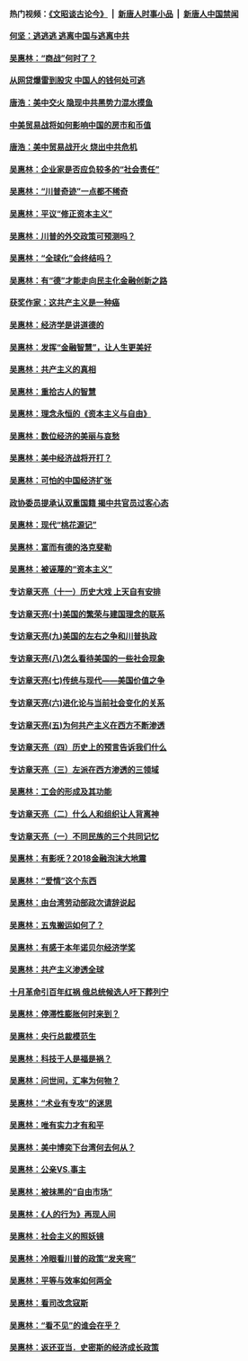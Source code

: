#### 热门视频：[《文昭谈古论今》](https://github.com/gfw-breaker/wenzhao/blob/master/README.md?t=10171234) &nbsp;|&nbsp; [新唐人时事小品](https://github.com/gfw-breaker/ntdtv-comedy/blob/master/README.md?t=10171234) &nbsp;|&nbsp; [新唐人中国禁闻](https://github.com/gfw-breaker/ntdtv-news/blob/master/README.md?t=10171234)

#### [何坚：逃逃逃 逃离中国与逃离中共](../pages/nsc423/n10592891.md?t=10171234) 

#### [吴惠林：“商战”何时了？](../pages/nsc423/n10573558.md?t=10171234) 

#### [从网贷爆雷到股灾 中国人的钱何处可逃](../pages/nsc423/n10572800.md?t=10171234) 

#### [唐浩：美中交火 隐现中共黑势力混水摸鱼](../pages/nsc423/n10544040.md?t=10171234) 

#### [中美贸易战将如何影响中国的房市和币值](../pages/nsc423/n10543697.md?t=10171234) 

#### [唐浩：美中贸易战开火 烧出中共危机](../pages/nsc423/n10540126.md?t=10171234) 

#### [吴惠林：企业家是否应负较多的“社会责任”](../pages/nsc423/n10535022.md?t=10171234) 

#### [吴惠林：“川普奇迹”一点都不稀奇](../pages/nsc423/n10512808.md?t=10171234) 

#### [吴惠林：平议“修正资本主义”](../pages/nsc423/n10495724.md?t=10171234) 

#### [吴惠林：川普的外交政策可预测吗？](../pages/nsc423/n10462387.md?t=10171234) 

#### [吴惠林：“全球化”会终结吗？](../pages/nsc423/n10452838.md?t=10171234) 

#### [吴惠林：有“德”才能走向民主化金融创新之路](../pages/nsc423/n10432292.md?t=10171234) 

#### [获奖作家：这共产主义是一种癌](../pages/nsc423/n10431541.md?t=10171234) 

#### [吴惠林：经济学是讲道德的](../pages/nsc423/n10398014.md?t=10171234) 

#### [吴惠林：发挥“金融智慧”，让人生更美好](../pages/nsc423/n10375019.md?t=10171234) 

#### [吴惠林：共产主义的真相](../pages/nsc423/n10351394.md?t=10171234) 

#### [吴惠林：重拾古人的智慧](../pages/nsc423/n10337691.md?t=10171234) 

#### [吴惠林：理念永恒的《资本主义与自由》](../pages/nsc423/n10316274.md?t=10171234) 

#### [吴惠林：数位经济的美丽与哀愁](../pages/nsc423/n10292946.md?t=10171234) 

#### [吴惠林：美中经济战将开打？](../pages/nsc423/n10258825.md?t=10171234) 

#### [吴惠林：可怕的中国经济扩张](../pages/nsc423/n10219147.md?t=10171234) 

#### [政协委员提承认双重国籍 揭中共官员过客心态](../pages/nsc423/n10208809.md?t=10171234) 

#### [吴惠林：现代“桃花源记”](../pages/nsc423/n10185234.md?t=10171234) 

#### [吴惠林：富而有德的洛克斐勒](../pages/nsc423/n10142264.md?t=10171234) 

#### [吴惠林：被诬蔑的“资本主义”](../pages/nsc423/n10124816.md?t=10171234) 

#### [专访章天亮（十一）历史大戏 上天自有安排](../pages/nsc423/n10094905.md?t=10171234) 

#### [专访章天亮(十)美国的繁荣与建国理念的联系](../pages/nsc423/n10094899.md?t=10171234) 

#### [专访章天亮(九)美国的左右之争和川普执政](../pages/nsc423/n10094889.md?t=10171234) 

#### [专访章天亮(八)怎么看待美国的一些社会现象](../pages/nsc423/n10094857.md?t=10171234) 

#### [专访章天亮(七)传统与现代——美国价值之争](../pages/nsc423/n10093140.md?t=10171234) 

#### [专访章天亮(六)进化论与当前社会变化的关系](../pages/nsc423/n10092036.md?t=10171234) 

#### [专访章天亮(五)为何共产主义在西方不断渗透](../pages/nsc423/n10083620.md?t=10171234) 

#### [专访章天亮（四）历史上的预言告诉我们什么](../pages/nsc423/n10083606.md?t=10171234) 

#### [专访章天亮（三）左派在西方渗透的三领域](../pages/nsc423/n10081115.md?t=10171234) 

#### [吴惠林：工会的形成及其功能](../pages/nsc423/n10080633.md?t=10171234) 

#### [专访章天亮（二）什么人和组织让人背离神](../pages/nsc423/n10076637.md?t=10171234) 

#### [专访章天亮（一）不同民族的三个共同记忆](../pages/nsc423/n10074188.md?t=10171234) 

#### [吴惠林：有影呒？2018金融泡沫大地震](../pages/nsc423/n10040534.md?t=10171234) 

#### [吴惠林：“爱情”这个东西](../pages/nsc423/n10019423.md?t=10171234) 

#### [吴惠林：由台湾劳动部政次请辞说起](../pages/nsc423/n9979679.md?t=10171234) 

#### [吴惠林：五鬼搬运如何了？](../pages/nsc423/n9925338.md?t=10171234) 

#### [吴惠林：有感于本年诺贝尔经济学奖](../pages/nsc423/n9871883.md?t=10171234) 

#### [吴惠林：共产主义渗透全球](../pages/nsc423/n9812748.md?t=10171234) 

#### [十月革命引百年红祸 俄总统候选人吁下葬列宁](../pages/nsc423/n9810182.md?t=10171234) 

#### [吴惠林：停滞性膨胀何时来到？](../pages/nsc423/n9764136.md?t=10171234) 

#### [吴惠林：央行总裁模范生](../pages/nsc423/n9728134.md?t=10171234) 

#### [吴惠林：科技于人是福是祸？](../pages/nsc423/n9672982.md?t=10171234) 

#### [吴惠林：问世间，汇率为何物？](../pages/nsc423/n9621788.md?t=10171234) 

#### [吴惠林：“术业有专攻”的迷思](../pages/nsc423/n9580363.md?t=10171234) 

#### [吴惠林：唯有实力才有和平](../pages/nsc423/n9529599.md?t=10171234) 

#### [吴惠林：美中博奕下台湾何去何从？](../pages/nsc423/n9483598.md?t=10171234) 

#### [吴惠林：公亲VS.事主](../pages/nsc423/n9425637.md?t=10171234) 

#### [吴惠林：被抹黑的“自由市场”](../pages/nsc423/n9351545.md?t=10171234) 

#### [吴惠林：《人的行为》再现人间](../pages/nsc423/n9296339.md?t=10171234) 

#### [吴惠林：社会主义的照妖镜](../pages/nsc423/n9243460.md?t=10171234) 

#### [吴惠林：冷眼看川普的政策“发夹弯”](../pages/nsc423/n9120684.md?t=10171234) 

#### [吴惠林：平等与效率如何两全](../pages/nsc423/n9075430.md?t=10171234) 

#### [吴惠林：看司改念寇斯](../pages/nsc423/n9024915.md?t=10171234) 

#### [吴惠林：“看不见”的谁会在乎？](../pages/nsc423/n8977488.md?t=10171234) 

#### [吴惠林：返还亚当．史密斯的经济成长政策](../pages/nsc423/n8931896.md?t=10171234) 

